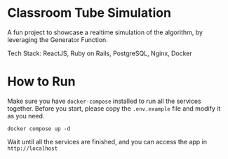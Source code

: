 # Classroom Tube Simulation

A fun project to showcase a realtime simulation of the algorithm, by leveraging the Generator Function.

Tech Stack: ReactJS, Ruby on Rails, PostgreSQL, Nginx, Docker

# How to Run

Make sure you have `docker-compose` installed to run all the services together.
Before you start, please copy the `.env.example` file and modify it as you need.

```
docker compose up -d
```

Wait until all the services are finished, and you can access the app in `http://localhost`